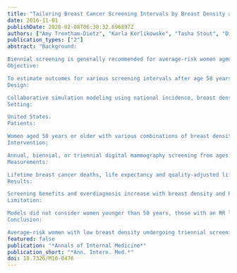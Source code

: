 ```yaml
---
title: "Tailoring Breast Cancer Screening Intervals by Breast Density and Risk for Women Aged 50 Years or Older: Collaborative Modeling of Screening Outcomes"
date: 2016-11-01
publishDate: 2020-02-08T06:30:32.696897Z
authors: ["Amy Trentham-Dietz", "Karla Kerlikowske", "Tasha Stout", "Diana Miglioretti", "Clyde Schechter", "Mehmet Ergun", "Jereon van den Broek", "Oguzhan Alagoz", "Brian Sprague", "Nicolien van Ravesteyn", "Aimee Near", "Ronald Gangnon", "John Hampton", "Young Chandler", "Harry de Koning", "Jeanne Mandelblatt", "Anna Tosteson"]
publication_types: ["2"]
abstract: "Background:

Biennial screening is generally recommended for average-risk women aged 50 to 74 years, but tailored screening may provide greater benefits.
Objective:

To estimate outcomes for various screening intervals after age 50 years based on breast density and risk for breast cancer.
Design:

Collaborative simulation modeling using national incidence, breast density, and screening performance data.
Setting:

United States.
Patients:

Women aged 50 years or older with various combinations of breast density and relative risk (RR) of 1.0, 1.3, 2.0, or 4.0.
Intervention:

Annual, biennial, or triennial digital mammography screening from ages 50 to 74 years (vs. no screening) and ages 65 to 74 years (vs. biennial digital mammography from ages 50 to 64 years).
Measurements:

Lifetime breast cancer deaths, life expectancy and quality-adjusted life-years (QALYs), false-positive mammograms, benign biopsy results, overdiagnosis, cost-effectiveness, and ratio of false-positive results to breast cancer deaths averted.
Results:

Screening benefits and overdiagnosis increase with breast density and RR. False-positive mammograms and benign results on biopsy decrease with increasing risk. Among women with fatty breasts or scattered fibroglandular density and an RR of 1.0 or 1.3, breast cancer deaths averted were similar for triennial versus biennial screening for both age groups (50 to 74 years, median of 3.4 to 5.1 vs. 4.1 to 6.5 deaths averted; 65 to 74 years, median of 1.5 to 2.1 vs. 1.8 to 2.6 deaths averted). Breast cancer deaths averted increased with annual versus biennial screening for women aged 50 to 74 years at all levels of breast density and an RR of 4.0, and those aged 65 to 74 years with heterogeneously or extremely dense breasts and an RR of 4.0. However, harms were almost 2-fold higher. Triennial screening for the average-risk subgroup and annual screening for the highest-risk subgroup cost less than $100 000 per QALY gained.
Limitation:

Models did not consider women younger than 50 years, those with an RR less than 1, or other imaging methods.
Conclusion:

Average-risk women with low breast density undergoing triennial screening and higher-risk women with high breast density receiving annual screening will maintain a similar or better balance of benefits and harms than average-risk women receiving biennial screening."
featured: false
publication: "*Annals of Internal Medicine*"
publication_short: "*Ann. Intern. Med.*"
doi: 10.7326/M16-0476
---
```


